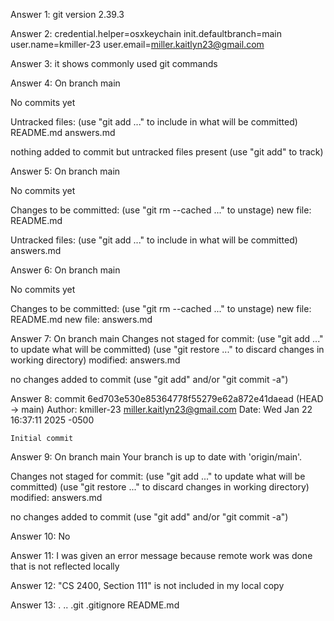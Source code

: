 Answer 1:
 git version 2.39.3

Answer 2: 
credential.helper=osxkeychain
init.defaultbranch=main
user.name=kmiller-23
user.email=miller.kaitlyn23@gmail.com

Answer 3:
it shows commonly used git commands

Answer 4:
On branch main

No commits yet

Untracked files:
  (use "git add <file>..." to include in what will be committed)
	README.md
	answers.md

nothing added to commit but untracked files present (use "git add" to track)

Answer 5:
On branch main

No commits yet

Changes to be committed:
  (use "git rm --cached <file>..." to unstage)
	new file:   README.md

Untracked files:
  (use "git add <file>..." to include in what will be committed)
	answers.md

Answer 6:
On branch main

No commits yet

Changes to be committed:
  (use "git rm --cached <file>..." to unstage)
	new file:   README.md
	new file:   answers.md

Answer 7:
On branch main
Changes not staged for commit:
  (use "git add <file>..." to update what will be committed)
  (use "git restore <file>..." to discard changes in working directory)
	modified:   answers.md

no changes added to commit (use "git add" and/or "git commit -a")

Answer 8:
commit 6ed703e530e85364778f55279e62a872e41daead (HEAD -> main)
Author: kmiller-23 <miller.kaitlyn23@gmail.com>
Date:   Wed Jan 22 16:37:11 2025 -0500

    Initial commit

Answer 9:
On branch main
Your branch is up to date with 'origin/main'.

Changes not staged for commit:
  (use "git add <file>..." to update what will be committed)
  (use "git restore <file>..." to discard changes in working directory)
	modified:   answers.md

no changes added to commit (use "git add" and/or "git commit -a")

Answer 10:
No

Answer 11:
I was given an error message because remote work was done that is not reflected locally

Answer 12:
"CS 2400, Section 111" is not included in my local copy

Answer 13:
.		..		.git		.gitignore	README.md